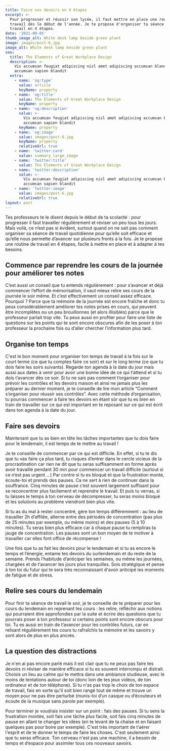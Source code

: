 ```yaml
---
title: Faire ses devoirs en 4 étapes
excerpt: >-
  Pour progresser et réussir son lycée, il faut mettre en place une routine de
  travail dès le début de l'année. Je te propose d'organiser ta séance de
  travail en 4 étapes.
date: '2021-09-05'
thumb_image_alt: White desk lamp beside green plant
image: images/post-6.jpg
image_alt: White desk lamp beside green plant
seo:
  title: The Elements of Great Workplace Design
  description: >-
    Vis accumsan feugiat adipiscing nisl amet adipiscing accumsan blandit
    accumsan sapien blandit
  extra:
    - name: 'og:type'
      value: article
      keyName: property
    - name: 'og:title'
      value: The Elements of Great Workplace Design
      keyName: property
    - name: 'og:description'
      value: >-
        Vis accumsan feugiat adipiscing nisl amet adipiscing accumsan blandit
        accumsan sapien blandit
      keyName: property
    - name: 'og:image'
      value: images/post-6.jpg
      keyName: property
      relativeUrl: true
    - name: 'twitter:card'
      value: summary_large_image
    - name: 'twitter:title'
      value: The Elements of Great Workplace Design
    - name: 'twitter:description'
      value: >-
        Vis accumsan feugiat adipiscing nisl amet adipiscing accumsan blandit
        accumsan sapien blandit
    - name: 'twitter:image'
      value: images/post-6.jpg
      relativeUrl: true
layout: post
---
```

Tes professeurs te le disent depuis le début de ta scolarité : pour progresser il faut travailler régulièrement et réviser un peu tous les jours. Mais voilà, ce n’est pas si évident, surtout quand on ne sait pas comment organiser sa séance de travail quotidienne pour qu’elle soit efficace et qu’elle nous permette d’avancer sur plusieurs fronts à la fois. Je te propose une routine de travail en 4 étapes, facile à mettre en place et à adapter à tes besoins.

## Commence par reprendre les cours de la journée pour améliorer tes notes

C’est aussi un conseil que tu entends régulièrement : pour s’avancer et déjà commencer l’effort de mémorisation, il vaut mieux relire ses cours de la journée le soir même. Et c’est effectivement un conseil assez efficace. Pourquoi ? Parce que ta mémoire de la journée est encore fraîche et donc tu peux considérablement améliorer tes notes prises en cours, qui peuvent être incomplètes ou un peu brouillonnes (et alors illisibles) parce que le professeur parlait trop vite. Tu peux aussi en profiter pour faire une liste de questions sur les points qui te sont encore obscures afin de les poser à ton professeur la prochaine fois ou d’aller chercher l’information plus tard.

## Organise ton temps

C'est le bon moment pour organiser ton temps de travail à la fois sur le court terme (ce que tu comptes faire ce soir) et sur le long terme (ce que tu dois faire les soirs suivants). Regarde ton agenda à la date du jour mais aussi aux dates à venir pour avoir une bonne idée de ce qui t’attend et si tu dois t’avancer dès ce soir. Si tu ne sais pas comment t’organiser pour prévoir les contrôles et les devoirs maison et ainsi ne jamais plus les préparer au dernier moment, je te conseille de lire mon article “Comment s’organiser pour réussir ses contrôles”. Avec cette méthode d’organisation, tu pourras commencer à faire tes devoirs en étant sûr que tu es bien en train de travailler sur ce qui est important en te reposant sur ce qui est écrit dans ton agenda à la date du jour.

## Faire ses devoirs

Maintenant que tu as bien en tête les tâches importantes que tu dois faire pour le lendemain, il est temps de te mettre au travail !

Je te conseille de commencer par ce qui est difficile. En effet, si tu te dis que tu vas faire ça plus tard, tu risques d’entrer dans le cercle vicieux de la procrastination car rien ne dit que tu seras suffisamment en forme après avoir travaillé pendant 30 min pour commencer un travail difficile (surtout si ce n’est pas urgent …)
Par contre si tu es bloqué et que la frustration monte, écoute-toi et prends des pauses. Ca ne sert à rien de continuer dans la souffrance. Cinq minutes de pause c’est souvent largement suffisant pour se reconcentrer plus facilement et reprendre le travail. Et puis tu verras, si tu laisses le temps à ton cerveau de décompresser, tu seras moins bloqué et les solutions au problème viendront bien plus vite.

Si tu as du mal à rester concentré, gère ton temps différemment : au lieu de travailler 2h d’affilée, alterne entre des périodes de concentration (pas plus de 25 minutes par exemple, ou même moins) et des pauses (5 à 10 minutes). Tu seras bien plus efficace car à chaque pause tu rempliras ta jauge de concentration. Les pauses sont un bon moyen de te motiver à travailler car elles font office de récompense !

Une fois que tu as fait les devoirs pour le lendemain et si tu as encore le temps et l’énergie, entame tes devoirs du surlendemain et du reste de la semaine. Prends l’habitude d’anticiper les semaines, ou même les journées, chargées et de t’avancer les jours plus tranquilles. Sois stratégique et pense à ton toi du futur qui te sera très reconnaissant d'avoir anticipé les moments de fatigue et de stress.

## Relire ses cours du lendemain

Pour finir ta séance de travail le soir, je te conseille de te préparer pour les cours du lendemain en reprenant tes cours : les relire, réfléchir aux notions qui pourraient être approfondies par la suite et écrire des questions que tu pourrais poser à ton professeur si certains points sont encore obscurs pour toi. Tu es aussi en train de t’avancer pour les contrôles futurs, car en relisant régulièrement tes cours tu rafraîchis ta mémoire et les savoirs y sont alors de plus en plus ancrés.

## La question des distractions

Je n'en ai pas encore parlé mais il est clair que tu ne peux pas faire tes devoirs ni réviser de manière efficace si tu es souvent interrompu et distrait. Choisis un lieu au calme qui te mettra dans une ambiance studieuse, avec le moins de tentations autour de toi (donc loin de tes jeux vidéos, de ton ordinateur et de ton téléphone). Si tu n'as pas trop le choix de ton espace de travail, fais en sorte qu'il soit bien rangé tout de même et trouve un moyen pour ne pas être perturbé (munis-toi d’un casque ou d’écouteurs et écoute de la musique sans parole par exemple).

Pour terminer je voudrais insister sur un point : fais des pauses. Si tu sens la frustration montée, soit fais une tâche plus facile, soit fais cinq minutes de pause en allant te changer les idées (en te levant de ta chaise et en faisant quelques pas pour boire par exemple). C'est très important de t’aérer l'esprit et de te donner le temps de faire les choses. C'est seulement ainsi que tu seras efficace. Ton cerveau n'est pas une machine, il a besoin de temps et d’espace pour assimiler tous ces nouveaux savoirs.
